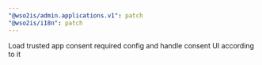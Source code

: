 ```yaml
---
"@wso2is/admin.applications.v1": patch
"@wso2is/i18n": patch
---
```


Load trusted app consent required config and handle consent UI according to it
